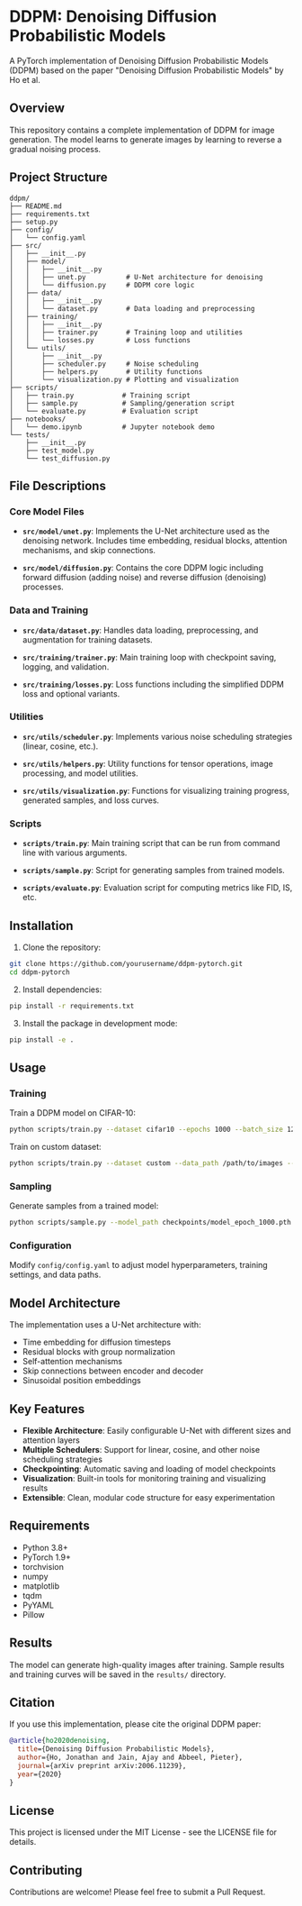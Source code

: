# DDPM: Denoising Diffusion Probabilistic Models

A PyTorch implementation of Denoising Diffusion Probabilistic Models (DDPM) based on the paper "Denoising Diffusion Probabilistic Models" by Ho et al.

## Overview

This repository contains a complete implementation of DDPM for image generation. The model learns to generate images by learning to reverse a gradual noising process.

## Project Structure

```
ddpm/
├── README.md
├── requirements.txt
├── setup.py
├── config/
│   └── config.yaml
├── src/
│   ├── __init__.py
│   ├── model/
│   │   ├── __init__.py
│   │   ├── unet.py          # U-Net architecture for denoising
│   │   └── diffusion.py     # DDPM core logic
│   ├── data/
│   │   ├── __init__.py
│   │   └── dataset.py       # Data loading and preprocessing
│   ├── training/
│   │   ├── __init__.py
│   │   ├── trainer.py       # Training loop and utilities
│   │   └── losses.py        # Loss functions
│   └── utils/
│       ├── __init__.py
│       ├── scheduler.py     # Noise scheduling
│       ├── helpers.py       # Utility functions
│       └── visualization.py # Plotting and visualization
├── scripts/
│   ├── train.py            # Training script
│   ├── sample.py           # Sampling/generation script
│   └── evaluate.py         # Evaluation script
├── notebooks/
│   └── demo.ipynb          # Jupyter notebook demo
└── tests/
    ├── __init__.py
    ├── test_model.py
    └── test_diffusion.py
```

## File Descriptions

### Core Model Files

- **`src/model/unet.py`**: Implements the U-Net architecture used as the denoising network. Includes time embedding, residual blocks, attention mechanisms, and skip connections.

- **`src/model/diffusion.py`**: Contains the core DDPM logic including forward diffusion (adding noise) and reverse diffusion (denoising) processes.

### Data and Training

- **`src/data/dataset.py`**: Handles data loading, preprocessing, and augmentation for training datasets.

- **`src/training/trainer.py`**: Main training loop with checkpoint saving, logging, and validation.

- **`src/training/losses.py`**: Loss functions including the simplified DDPM loss and optional variants.

### Utilities

- **`src/utils/scheduler.py`**: Implements various noise scheduling strategies (linear, cosine, etc.).

- **`src/utils/helpers.py`**: Utility functions for tensor operations, image processing, and model utilities.

- **`src/utils/visualization.py`**: Functions for visualizing training progress, generated samples, and loss curves.

### Scripts

- **`scripts/train.py`**: Main training script that can be run from command line with various arguments.

- **`scripts/sample.py`**: Script for generating samples from trained models.

- **`scripts/evaluate.py`**: Evaluation script for computing metrics like FID, IS, etc.

## Installation

1. Clone the repository:
```bash
git clone https://github.com/yourusername/ddpm-pytorch.git
cd ddpm-pytorch
```

2. Install dependencies:
```bash
pip install -r requirements.txt
```

3. Install the package in development mode:
```bash
pip install -e .
```

## Usage

### Training

Train a DDPM model on CIFAR-10:
```bash
python scripts/train.py --dataset cifar10 --epochs 1000 --batch_size 128 --lr 2e-4
```

Train on custom dataset:
```bash
python scripts/train.py --dataset custom --data_path /path/to/images --epochs 1000
```

### Sampling

Generate samples from a trained model:
```bash
python scripts/sample.py --model_path checkpoints/model_epoch_1000.pth --num_samples 64
```

### Configuration

Modify `config/config.yaml` to adjust model hyperparameters, training settings, and data paths.

## Model Architecture

The implementation uses a U-Net architecture with:
- Time embedding for diffusion timesteps
- Residual blocks with group normalization
- Self-attention mechanisms
- Skip connections between encoder and decoder
- Sinusoidal position embeddings

## Key Features

- **Flexible Architecture**: Easily configurable U-Net with different sizes and attention layers
- **Multiple Schedulers**: Support for linear, cosine, and other noise scheduling strategies
- **Checkpointing**: Automatic saving and loading of model checkpoints
- **Visualization**: Built-in tools for monitoring training and visualizing results
- **Extensible**: Clean, modular code structure for easy experimentation

## Requirements

- Python 3.8+
- PyTorch 1.9+
- torchvision
- numpy
- matplotlib
- tqdm
- PyYAML
- Pillow

## Results

The model can generate high-quality images after training. Sample results and training curves will be saved in the `results/` directory.

## Citation

If you use this implementation, please cite the original DDPM paper:

```bibtex
@article{ho2020denoising,
  title={Denoising Diffusion Probabilistic Models},
  author={Ho, Jonathan and Jain, Ajay and Abbeel, Pieter},
  journal={arXiv preprint arXiv:2006.11239},
  year={2020}
}
```

## License

This project is licensed under the MIT License - see the LICENSE file for details.

## Contributing

Contributions are welcome! Please feel free to submit a Pull Request.
